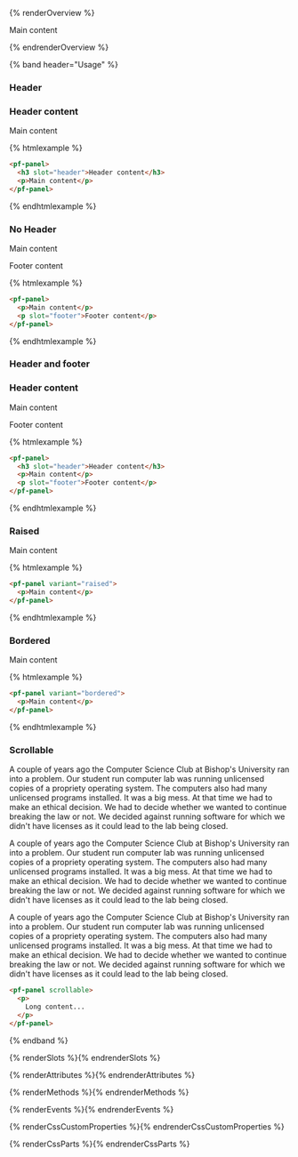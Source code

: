{% renderOverview %}
<pf-panel>
  <p>Main content</p>
</pf-panel>
{% endrenderOverview %}

{% band header="Usage" %}

<h3>Header</h3>
<pf-panel>
  <h3 slot="header">Header content</h3>
  <p>Main content</p>
</pf-panel>

{% htmlexample %}
```html
<pf-panel>
  <h3 slot="header">Header content</h3>
  <p>Main content</p>
</pf-panel>
```
{% endhtmlexample %}

<h3>No Header</h3>
<pf-panel>
  <p>Main content</p>
  <p slot="footer">Footer content</p>
</pf-panel>

{% htmlexample %}
```html
<pf-panel>
  <p>Main content</p>
  <p slot="footer">Footer content</p>
</pf-panel>
```
{% endhtmlexample %}

<h3>Header and footer</h3>
<pf-panel>
  <h3 slot="header">Header content</h3>
  <p>Main content</p>
  <p slot="footer">Footer content</p>
</pf-panel>

{% htmlexample %}
```html
<pf-panel>
  <h3 slot="header">Header content</h3>
  <p>Main content</p>
  <p slot="footer">Footer content</p>
</pf-panel>
```
{% endhtmlexample %}

<h3>Raised</h3>
<pf-panel variant="raised">
  <p>Main content</p>
</pf-panel>

{% htmlexample %}
```html
<pf-panel variant="raised">
  <p>Main content</p>
</pf-panel>
```
{% endhtmlexample %}

<h3>Bordered</h3>
<pf-panel variant="bordered">
  <p>Main content</p>
</pf-panel>

{% htmlexample %}
```html
<pf-panel variant="bordered">
  <p>Main content</p>
</pf-panel>
```
{% endhtmlexample %}

<h3>Scrollable</h3>
<pf-panel scrollable>
  <p>
  A couple of years ago the Computer Science Club at Bishop's University
  ran into a problem. Our student run computer lab was running
  unlicensed copies of a propriety operating system. The computers also
  had many unlicensed programs installed. It was a big mess. At that
  time we had to make an ethical decision. We had to decide whether we
  wanted to continue breaking the law or not. We decided against running
  software for which we didn't have licenses as it could lead to the lab
  being closed.
  </p>
  <p>
  A couple of years ago the Computer Science Club at Bishop's University
  ran into a problem. Our student run computer lab was running
  unlicensed copies of a propriety operating system. The computers also
  had many unlicensed programs installed. It was a big mess. At that
  time we had to make an ethical decision. We had to decide whether we
  wanted to continue breaking the law or not. We decided against running
  software for which we didn't have licenses as it could lead to the lab
  being closed.
  </p>
  <p>
  A couple of years ago the Computer Science Club at Bishop's University
  ran into a problem. Our student run computer lab was running
  unlicensed copies of a propriety operating system. The computers also
  had many unlicensed programs installed. It was a big mess. At that
  time we had to make an ethical decision. We had to decide whether we
  wanted to continue breaking the law or not. We decided against running
  software for which we didn't have licenses as it could lead to the lab
  being closed.
  </p>
</pf-panel>

```html
<pf-panel scrollable>
  <p>
    Long content...
  </p>
</pf-panel>
```

{% endband %}

{% renderSlots %}{% endrenderSlots %}

{% renderAttributes %}{% endrenderAttributes %}

{% renderMethods %}{% endrenderMethods %}

{% renderEvents %}{% endrenderEvents %}

{% renderCssCustomProperties %}{% endrenderCssCustomProperties %}

{% renderCssParts %}{% endrenderCssParts %}
